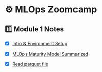 # ⚙ MLOps Zoomcamp

## 1️⃣ Module 1 Notes
- [x] [Intro & Environment Setup](https://github.com/balapriyac/DTC-MLOps-Zoomcamp/blob/main/week1/intro_setup.md)
- [x] [MLOps Maturity Model Summarized](https://github.com/balapriyac/DTC-MLOps-Zoomcamp/blob/main/week1/MLOps-maturity-levels.md)
- [x] [Read parquet file](https://github.com/balapriyac/DTC-MLOps-Zoomcamp/blob/main/week1/read_parquet.ipynb)


